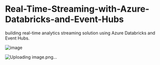 # Real-Time-Streaming-with-Azure-Databricks-and-Event-Hubs
building real-time analytics streaming solution using Azure Databricks and Event Hubs. 


![image](https://github.com/user-attachments/assets/98272b18-c863-4b93-9319-9e85fb41df45)

![Uploading image.png…]()
